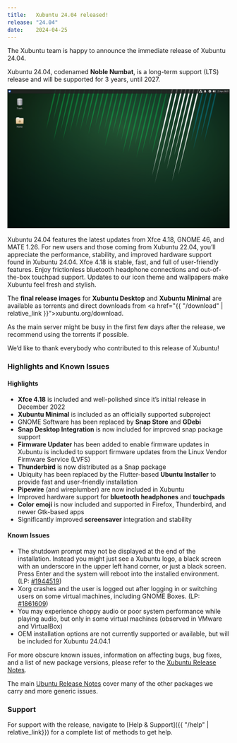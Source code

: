 ```yaml
---
title:   Xubuntu 24.04 released!
release: "24.04"
date:    2024-04-25
---
```


The Xubuntu team is happy to announce the immediate release of Xubuntu 24.04.

Xubuntu 24.04, codenamed **Noble Numbat**, is a long-term support (LTS) release and will be supported for 3 years, until 2027.

![Xubuntu 24.04, featuring the latest updates from Xfce 4.18 and GNOME 46.](/assets/releases/24.04/screenshot.png)


Xubuntu 24.04 features the latest updates from Xfce 4.18, GNOME 46, and MATE 1.26. For new users and those coming from Xubuntu 22.04, you’ll appreciate the performance, stability, and improved hardware support found in Xubuntu 24.04. Xfce 4.18 is stable, fast, and full of user-friendly features. Enjoy frictionless bluetooth headphone connections and out-of-the-box touchpad support. Updates to our icon theme and wallpapers make Xubuntu feel fresh and stylish.

The **final release images** for **Xubuntu Desktop** and **Xubuntu Minimal** are available as torrents and direct downloads from <a href="{{ "/download" | relative_link }}">xubuntu.org/download</a>.

As the main server might be busy in the first few days after the release, we recommend using the torrents if possible.

We’d like to thank everybody who contributed to this release of Xubuntu!

### Highlights and Known Issues

#### Highlights

- **Xfce 4.18** is included and well-polished since it’s initial release in December 2022
- **Xubuntu Minimal** is included as an officially supported subproject
- GNOME Software has been replaced by **Snap Store** and **GDebi**
- **Snap Desktop Integration** is now included for improved snap package support
- **Firmware Updater** has been added to enable firmware updates in Xubuntu is included to support firmware updates from the Linux Vendor Firmware Service (LVFS)
- **Thunderbird** is now distributed as a Snap package
- Ubiquity has been replaced by the Flutter-based **Ubuntu Installer** to provide fast and user-friendly installation
- **Pipewire** (and wireplumber) are now included in Xubuntu
- Improved hardware support for **bluetooth headphones** and **touchpads**
- **Color emoji** is now included and supported in Firefox, Thunderbird, and newer Gtk-based apps
- Significantly improved **screensaver** integration and stability

#### Known Issues

- The shutdown prompt may not be displayed at the end of the installation. Instead you might just see a Xubuntu logo, a black screen with an underscore in the upper left hand corner, or just a black screen. Press Enter and the system will reboot into the installed environment. (LP: [#1944519](https://bugs.launchpad.net/ubuntu-release-notes/+bug/1944519))
- Xorg crashes and the user is logged out after logging in or switching users on some virtual machines, including GNOME Boxes. (LP: [#1861609](https://bugs.launchpad.net/ubuntu/+source/xorg-server/+bug/1861609))
- You may experience choppy audio or poor system performance while playing audio, but only in some virtual machines (observed in VMware and VirtualBox)
- OEM installation options are not currently supported or available, but will be included for Xubuntu 24.04.1

For more obscure known issues, information on affecting bugs, bug fixes, and a list of new package versions, please refer to the [Xubuntu Release Notes](https://wiki.xubuntu.org/releases/24.04/release-notes).

The main [Ubuntu Release Notes](https://discourse.ubuntu.com/t/noble-numbat-release-notes/39890) cover many of the other packages we carry and more generic issues.

### Support

For support with the release, navigate to [Help & Support]({{ "/help" | relative_link}}) for a complete list of methods to get help.
